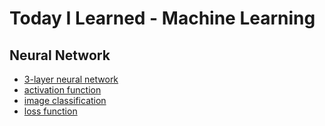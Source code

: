 # Today I Learned - Machine Learning

## Neural Network
- [3-layer neural network](https://github.com/yudavid0611/til-ml/blob/master/neural_network/3_layer_nn.ipynb)
- [activation function](https://github.com/yudavid0611/til-ml/blob/master/neural_network/activation_function.ipynb)
- [image classification](https://github.com/yudavid0611/til-ml/blob/master/neural_network/image_classification.ipynb)
- [loss function](https://github.com/yudavid0611/til-ml/blob/master/neural_network/loss_function.ipynb)